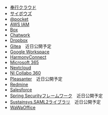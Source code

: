 * [奉行クラウド](bugyo-cloud.md)
* [サイボウズ](cybozu.md)
* [@pocket](atpocket.md)
* [AWS IAM](aws_iam.md)
* [Box](box.md)
* [Chatwork](chatwork.md)
* [Dropbox](dropbox.md)
* [Gitea](gitea.md)　近日公開予定
* [Google Workspace](google_workspace/)
* [HarmonyConnect](harmonyconnect.md)
* [Microsoft 365](microsoft_365/)
* [Nextcloud](nextcloud.md)
* [NI Collabo 360](ni_collabo_360.md)
* [Pleasanter](pleasanter.md)　近日公開予定
* [Redmine](redmine.md)
* [Salesforce](salesforce.md)
* [Spring Securityフレームワーク](spring_security.md)　近日公開予定
* [Sustainsys.SAML2ライブラリ](sustainsys_saml2.md)　近日公開予定
* [WaWaOffice](wawaoffice.md)
